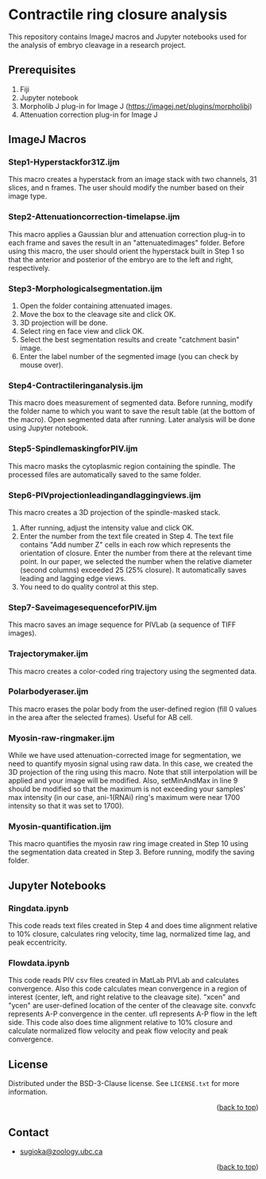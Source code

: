 # Contractile ring closure analysis

This repository contains ImageJ macros and Jupyter notebooks used for the analysis of embryo cleavage in a research project.

## Prerequisites
1. Fiji
2. Jupyter notebook
3. Morpholib J plug-in for Image J (https://imagej.net/plugins/morpholibj)
4. Attenuation correction plug-in for Image J 


## ImageJ Macros

### Step1-Hyperstackfor31Z.ijm

This macro creates a hyperstack from an image stack with two channels, 31 slices, and n frames. The user should modify the number based on their image type.

### Step2-Attenuationcorrection-timelapse.ijm

This macro applies a Gaussian blur and attenuation correction plug-in to each frame and saves the result in an "attenuatedimages" folder. Before using this macro, the user should orient the hyperstack built in Step 1 so that the anterior and posterior of the embryo are to the left and right, respectively.

### Step3-Morphologicalsegmentation.ijm

1. Open the folder containing attenuated images.
2. Move the box to the cleavage site and click OK.
3. 3D projection will be done.
4. Select ring en face view and click OK.
5. Select the best segmentation results and create "catchment basin" image.
6. Enter the label number of the segmented image (you can check by mouse over).



### Step4-Contractileringanalysis.ijm

This macro does measurement of segmented data. Before running, modify the folder name to which you want to save the result table (at the bottom of the macro). Open segmented data after running. Later analysis will be done using Jupyter notebook.

### Step5-SpindlemaskingforPIV.ijm

This macro masks the cytoplasmic region containing the spindle. The processed files are automatically saved to the same folder.

### Step6-PIVprojectionleadingandlaggingviews.ijm

This macro creates a 3D projection of the spindle-masked stack. 
1. After running, adjust the intensity value and click OK.
2. Enter the number from the text file created in Step 4. The text file contains "Add number Z" cells in each row which represents the orientation of closure. Enter the number from there at the relevant time point. In our paper, we selected the number when the relative diameter (second columns) exceeded 25 (25% closure). It automatically saves leading and lagging edge views. 
3. You need to do quality control at this step.

### Step7-SaveimagesequenceforPIV.ijm

This macro saves an image sequence for PIVLab (a sequence of TIFF images).

### Trajectorymaker.ijm

This macro creates a color-coded ring trajectory using the segmented data.

### Polarbodyeraser.ijm

This macro erases the polar body from the user-defined region (fill 0 values in the area after the selected frames). Useful for AB cell.

### Myosin-raw-ringmaker.ijm

While we have used attenuation-corrected image for segmentation, we need to quantify myosin signal using raw data. In this case, we created the 3D projection of the ring using this macro. Note that still interpolation will be applied and your image will be modified. Also, setMinAndMax in line 9 should be modified so that the maximum is not exceeding your samples' max intensity (in our case, ani-1(RNAi) ring's maximum were near 1700 intensity so that it was set to 1700).

### Myosin-quantification.ijm

This macro quantifies the myosin raw ring image created in Step 10 using the segmentation data created in Step 3. Before running, modify the saving folder.

## Jupyter Notebooks

### Ringdata.ipynb

This code reads text files created in Step 4 and does time alignment relative to 10% closure, calculates ring velocity, time lag, normalized time lag, and peak eccentricity.

### Flowdata.ipynb

This code reads PIV csv files created in MatLab PIVLab and calculates convergence. Also this code calculates mean convergence in a region of interest (center, left, and right relative to the cleavage site). "xcen" and "ycen" are user-defined location of the center of the cleavage site. convxfc represents A-P convergence in the center. ufl represents A-P flow in the left side. This code also does time alignment relative to 10% closure and calculate normalized flow velocity and peak flow velocity and peak convergence.

<!-- USAGE EXAMPLES -->

<!-- LICENSE -->
## License

Distributed under the BSD-3-Clause license. See `LICENSE.txt` for more information.

<p align="right">(<a href="#readme-top">back to top</a>)</p>



<!-- CONTACT -->
## Contact

- sugioka@zoology.ubc.ca


<p align="right">(<a href="#readme-top">back to top</a>)</p>








<!-- MARKDOWN LINKS & IMAGES -->
<!-- https://www.markdownguide.org/basic-syntax/#reference-style-links -->
[contributors-shield]: https://img.shields.io/github/contributors/github_username/repo_name.svg?style=for-the-badge
[contributors-url]: https://github.com/github_username/repo_name/graphs/contributors
[forks-shield]: https://img.shields.io/github/forks/github_username/repo_name.svg?style=for-the-badge
[forks-url]: https://github.com/github_username/repo_name/network/members
[stars-shield]: https://img.shields.io/github/stars/github_username/repo_name.svg?style=for-the-badge
[stars-url]: https://github.com/github_username/repo_name/stargazers
[issues-shield]: https://img.shields.io/github/issues/github_username/repo_name.svg?style=for-the-badge
[issues-url]: https://github.com/github_username/repo_name/issues
[license-shield]: https://img.shields.io/github/license/github_username/repo_name.svg?style=for-the-badge
[license-url]: https://github.com/github_username/repo_name/blob/master/LICENSE.txt
[linkedin-shield]: https://img.shields.io/badge/-LinkedIn-black.svg?style=for-the-badge&logo=linkedin&colorB=555
[linkedin-url]: https://linkedin.com/in/linkedin_username
[product-screenshot]: images/screenshot.png
[Next.js]: https://img.shields.io/badge/next.js-000000?style=for-the-badge&logo=nextdotjs&logoColor=white
[Next-url]: https://nextjs.org/
[React.js]: https://img.shields.io/badge/React-20232A?style=for-the-badge&logo=react&logoColor=61DAFB
[React-url]: https://reactjs.org/
[Vue.js]: https://img.shields.io/badge/Vue.js-35495E?style=for-the-badge&logo=vuedotjs&logoColor=4FC08D
[Vue-url]: https://vuejs.org/
[Angular.io]: https://img.shields.io/badge/Angular-DD0031?style=for-the-badge&logo=angular&logoColor=white
[Angular-url]: https://angular.io/
[Svelte.dev]: https://img.shields.io/badge/Svelte-4A4A55?style=for-the-badge&logo=svelte&logoColor=FF3E00
[Svelte-url]: https://svelte.dev/
[Laravel.com]: https://img.shields.io/badge/Laravel-FF2D20?style=for-the-badge&logo=laravel&logoColor=white
[Laravel-url]: https://laravel.com
[Bootstrap.com]: https://img.shields.io/badge/Bootstrap-563D7C?style=for-the-badge&logo=bootstrap&logoColor=white
[Bootstrap-url]: https://getbootstrap.com
[JQuery.com]: https://img.shields.io/badge/jQuery-0769AD?style=for-the-badge&logo=jquery&logoColor=white
[JQuery-url]: https://jquery.com 

